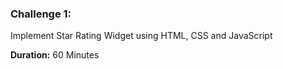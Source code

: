 ### Challenge 1:

Implement Star Rating Widget using HTML, CSS and JavaScript

**Duration:** 60 Minutes <br/>
